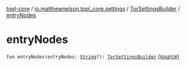 [topl-core](../../index.md) / [io.matthewnelson.topl_core.settings](../index.md) / [TorSettingsBuilder](index.md) / [entryNodes](./entry-nodes.md)

# entryNodes

`fun entryNodes(entryNodes: `[`String`](https://kotlinlang.org/api/latest/jvm/stdlib/kotlin/-string/index.html)`?): `[`TorSettingsBuilder`](index.md) [(source)](https://github.com/05nelsonm/TorOnionProxyLibrary-Android/blob/master/topl-core/src/main/java/io/matthewnelson/topl_core/settings/TorSettingsBuilder.kt#L424)